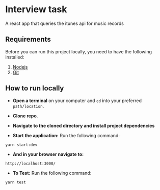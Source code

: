 #  Interview task

A react app that queries the itunes api for music records


## Requirements

Before you can run this project locally, you need to have the following installed:

1.  [Nodejs](https://nodejs.org/en/)
2.  [Git](https://git-scm.com/downloads)

## How to run locally

-  **Open a terminal** on your computer and `cd` into your preferred `path/location`.
-  **Clone repo**. 

-  **Navigate to the cloned directory and install project dependencies**
 
-  **Start the application:** Run the following command:

```
yarn start:dev
```

-  **And in your browser navigate to:**

```
http://localhost:3000/ 
```

-  **To Test:** Run the following command:

```
yarn test
```

